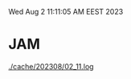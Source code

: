 Wed Aug  2 11:11:05 AM EEST 2023
# JAM
<a href='./cache/202308/02_11.log'>./cache/202308/02_11.log</a>
